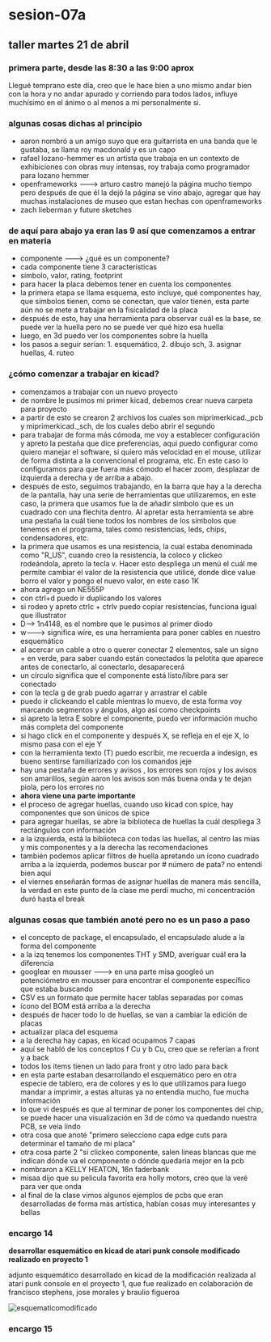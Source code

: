 # sesion-07a

## taller martes 21 de abril

### primera parte, desde las 8:30 a las 9:00 aprox

Llegué temprano este día, creo que le hace bien a uno mismo andar bien con la hora y no andar apurado y corriendo para todos lados, influye muchísimo en el ánimo o al menos a mi personalmente si.

### algunas cosas dichas al principio

- aaron nombró a un amigo suyo que era guitarrista en una banda que le gustaba, se llama roy macdonald y es un capo
- rafael lozano-hemmer es un artista que trabaja en un contexto de exhibiciones con obras muy intensas, roy trabaja como programador para lozano hemmer
- openframeworks ---> arturo castro manejó la página mucho tiempo pero después de que él la dejó la página se vino abajo, agregar que hay muchas instalaciones de museo que estan hechas con openframeworks
- zach lieberman y future sketches

### de aquí para abajo ya eran las 9 así que comenzamos a entrar en materia

- componente ---> ¿qué es un componente?
- cada componente tiene 3 características
- símbolo, valor, rating, footprint
- para hacer la placa debemos tener en cuenta los componentes
- la primera etapa se llama esquema, esto incluye, qué componentes hay, que símbolos tienen, como se conectan, que valor tienen, esta parte aún no se mete a trabajar en la fisicalidad de la placa
- después de esto, hay una herramienta para observar cuál es la base, se puede ver la huella pero no se puede ver qué hizo esa huella
- luego, en 3d puedo ver los componentes sobre la huella
- los pasos a seguir serían: 1. esquemático, 2. dibujo sch, 3. asignar huellas, 4. ruteo

### ¿cómo comenzar a trabajar en kicad?

- comenzamos a trabajar con un nuevo proyecto
- de nombre le pusimos mi primer kicad, debemos crear nueva carpeta para proyecto
- a partir de esto se crearon 2 archivos los cuales son miprimerkicad._pcb y miprimerkicad._sch, de los cuales debo abrir el segundo
- para trabajar de forma más cómoda, me voy a establecer configuración y apreto la pestaña que dice preferencias, aqui puedo configurar como quiero manejar el software, si quiero más velocidad en el mouse, utilizar de forma distinta a la convencional el programa, etc. En este caso lo configuramos para que fuera más cómodo el hacer zoom, desplazar de izquierda a derecha y de arriba a abajo.
- después de esto, seguimos trabajando, en la barra que hay a la derecha de la pantalla, hay una serie de herramientas que utilizaremos, en este caso, la primera que usamos fue la de añadir símbolo que es un cuadrado con una flechita dentro. Al apretar esta herramienta se abre una pestaña la cuál tiene todos los nombres de los símbolos que tenemos en el programa, tales como resistencias, leds, chips, condensadores, etc.
- la primera que usamos es una resistencia, la cual estaba denominada como "R_US", cuando creo la resistencia, la coloco y clickeo rodeándola, apreto la tecla v. Hacer esto despliega un menú el cuál me permite cambiar el valor de la resistencia que utilicé, donde dice value borro el valor y pongo el nuevo valor, en este caso 1K
- ahora agrego un NE555P
- con ctrl+d puedo ir duplicando los valores
- si rodeo y apreto ctrlc + ctrlv puedo copiar resistencias, funciona igual que illustrator
- D--> 1n4148, es el nombre que le pusimos al primer diodo
- w---> significa wire, es una herramienta para poner cables en nuestro esquemático
- al acercar un cable a otro o querer conectar 2 elementos, sale un signo + en verde, para saber cuando están conectados la pelotita que aparece antes de conectarlo, al conectarlo, desaparecerá
- un círculo significa que el componente está listo/libre para ser conectado
- con la tecla g de grab puedo agarrar y arrastrar el cable
- puedo ir clickeando el cable mientras lo muevo, de esta forma voy marcando segmentos y ángulos, algo asi como checkpoints
- si apreto la letra E sobre el componente, puedo ver información mucho más completa del componente
- si hago click en el componente y después X, se refleja en el eje X, lo mismo pasa con el eje Y
- con la herramienta texto (T) puedo escribir, me recuerda a indesign, es bueno sentirse familiarizado con los comandos jeje
- hay una pestaña de errores y avisos , los errores son rojos y los avisos son amarillos, según aaron los avisos son más buena onda y te dejan piola, pero los errores no
- **ahora viene una parte importante**
- el proceso de agregar huellas, cuando uso kicad con spice, hay componentes que son únicos de spice
- para agregar huellas, se abre la biblioteca de huellas la cuál despliega 3 rectángulos con información
- a la izquierda, está la biblioteca con todas las huellas, al centro las mías y mis componentes y a la derecha las recomendaciones
- también podemos aplicar filtros de huella apretando un ícono cuadrado arriba a la izquierda, podemos buscar por # número de pata? no entendí bien aquí
- el viernes enseñarán formas de asignar huellas de manera más sencilla, la verdad en este punto de la clase me perdí mucho, mi concentración duró hasta el break

### algunas cosas que también anoté pero no es un paso a paso

- el concepto de package, el encapsulado, el encapsulado alude a la forma del componente
- a la izq tenemos los componentes THT y SMD, averiguar cuál era la diferencia
- googlear en mousser ---> en una parte misa googleó un potenciómetro en mousser para encontrar el componente específico que estaba buscando
- CSV es un formato que permite hacer tablas separadas por comas
- ícono del BOM está arriba a la derecha
- después de hacer todo lo de huellas, se van a cambiar la edición de placas
- actualizar placa del esquema
- a la derecha hay capas, en kicad ocupamos 7 capas
- aquí se habló de los conceptos f Cu y b Cu, creo que se referían a front y a back
- todos los items tienen un lado para front y otro lado para back
- en esta parte estaban desarrollando el esquemático pero en otra especie de tablero, era de colores y es lo que utilizamos para luego mandar a imprimir, a estas alturas ya no entendía mucho, fue mucha información
- lo que vi después es que al terminar de poner los componentes del chip, se puede hacer una visualización en 3d de cómo va quedando nuestra PCB, se veía lindo
- otra cosa que anoté "primero selecciono capa edge cuts para determinar el tamaño de mi placa"
- otra cosa parte 2 "si clickeo componente, salen lineas blancas que me indican dónde va el componente o dónde quedaría mejor en la pcb
- nombraron a KELLY HEATON, 16n faderbank
- misaa dijo que su pelicula favorita era holly motors, creo que la veré para ver que onda
- al final de la clase vimos algunos ejemplos de pcbs que eran desarrolladas de forma más artística, habían cosas muy interesantes y bellas

### encargo 14

**desarrollar esquemático en kicad de atari punk console modificado realizado en proyecto 1**

adjunto esquemático desarrollado en kicad de la modificación realizada al atari punk console en el proyecto 1, que fue realizado en colaboración de francisco stephens, jose morales y braulio figueroa

![esquematicomodificado](https://github.com/user-attachments/assets/dd02dd16-74ef-4803-86c8-20e7aa23e26b)


### encargo 15



